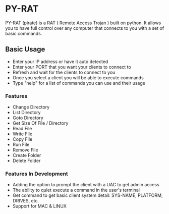 # PY-RAT
PY-RAT (pirate) is a RAT ( Remote Access Trojan ) built on python. It allows you to have full control over any computer that connects to you with a set of basic commands.
## Basic Usage
- Enter your IP address or have it auto detected
- Enter your PORT that you want your clients to connect to
- Refresh and wait for the clients to connect to you
- Once you select a client you will be able to execute commands
- Type "help" for a list of commands you can use and their usage
### Features
- Change Directory
- List Directory
- Goto Directory
- Get Size Of File / Directory
- Read File
- Write File
- Copy File
- Run File
- Remove File
- Create Folder
- Delete Folder
### Features In Development
- Adding the option to prompt the client with a UAC to get admin access
- The ability to quiet execute a command in the user's terminal
- Get command to get basic client system detail: SYS-NAME, PLATFORM, DRIVES, etc.
- Support for MAC & LINUX
